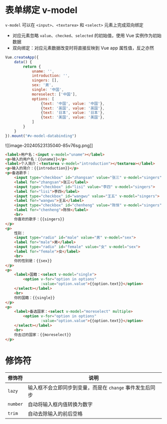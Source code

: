 # 表单绑定 v-model

`v-model` 可以在 `<input>`、`<textarea>` 和 `<select>` 元素上完成双向绑定

* 对应元素忽略 `value`、`checked`、`selected` 的初始值，使用 Vue 实例作为初始数据
* 双向绑定：对应元素数据改变时将直接反映到 Vue app 属性值，反之亦然

```js
Vue.createApp({
    data() {
        return {
            uname: '',
            introduction: '',
            singers: [],
            sex: '男',
            single: '中国',
            moreselect: ['中国'],
            options: [
                {text: '中国', value: '中国'},
                {text: '英国', value: '英国'},
                {text: '日本', value: '日本'},
                {text: '美国', value: '美国'},
            ]
        }
    }
}).mount("#v-model-databinding")
```

![[image-20240523135040-85v76sg.png]]

```html
<label>用户名：<input v-model="uname"></label>
<p>输入的用户名：{{uname}}</p>
<label>个人简介：<textarea v-model="introduction"></textarea></label>
<p>输入的简介：{{introduction}}</p>
<p>备选歌手：
    <input type="checkbox" id="zhangsan" value="张三" v-model="singers">
    <label for="zhangsan">张三</label>
    <input type="checkbox" id="lisi" value="李四" v-model="singers">
    <label for="lisi">李四</label>
    <input type="checkbox" id="wangwu" value="王五" v-model="singers">
    <label for="wangwu">王五</label>
    <input type="checkbox" id="chenheng" value="陈恒" v-model="singers">
    <label for="chenheng">陈恒</label>
    <br>
    你喜欢的歌手：{{singers}}
</p>
<p>
    性别：
    <input type="radio" id="male" value="男" v-model="sex">
    <label for="male">男</label>
    <input type="radio" id="female" value="女" v-model="sex">
    <label for="female">女</label>
    <br>
    你的性别是：{{sex}}
</p>
<p>
    <label>国籍：<select v-model="single">
        <option v-for="option in options" 
                :value="option.value">{{option.text}}</option>
    </select></label>
    <br>
    你的国籍：{{single}}
</p>
<p>
    <label>备选国家：<select v-model="moreselect" multiple>
        <option v-for="option in options" 
                :value="option.value">{{option.text}}</option>
    </select></label>
    <br>
    你去过的国家：{{moreselect}}
</p>
```

# 修饰符

|修饰符|说明|
| --------| ----------------------------------------------------|
|`lazy`|输入框不会立即同步到变量，而是在 `change` 事件发生后同步|
|`number`|自动将输入框内值转换为数字|
|`trim`|自动去除输入的前后空格|

‍
